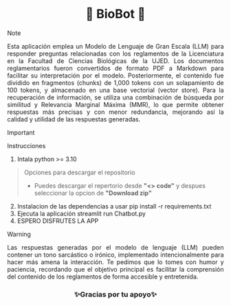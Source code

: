 <h1 align='center'; font-size: 25px; color: white;'>🧬 BioBot 🤖</h1>

> [!NOTE]
> <div align="justify"> Esta aplicación emplea un Modelo de Lenguaje de Gran Escala (LLM) para responder preguntas relacionadas con los reglamentos de la Licenciatura en la Facultad de Ciencias Biológicas de la UJED. Los documentos reglamentarios fueron convertidos de formato PDF a Markdown para facilitar su interpretación por el modelo. Posteriormente, el contenido fue dividido en fragmentos (chunks) de 1,000 tokens con un solapamiento de 100 tokens, y almacenado en una base vectorial (vector store). Para la recuperación de información, se utiliza una combinación de búsqueda por similitud y Relevancia Marginal Máxima (MMR), lo que permite obtener respuestas más precisas y con menor redundancia, mejorando así la calidad y utilidad de las respuestas generadas.</div>  

> [!IMPORTANT]
> Instrucciones
> 
> 1. Intala python >= 3.10
> > Opciones para descargar el repositorio   
> > * Puedes descargar el repertorio desde **"<> code"** y despues seleccionar la opcion de **"Download zip"** 
> 2. Instalacion de las dependencias a usar pip install -r requirements.txt
> 3. Ejecuta la aplicación streamlit run Chatbot.py
> 4. ESPERO DISFRUTES LA APP

> [!WARNING]
> <div align="justify">Las respuestas generadas por el modelo de lenguaje (LLM) pueden contener un tono sarcástico o irónico, implementado intencionalmente para hacer más amena la interacción. Te pedimos que lo tomes con humor y paciencia, recordando que el objetivo principal es facilitar la comprensión del contenido de los reglamentos de forma accesible y entretenida.</div>

<h3 align='center'; font-size: 25px; color: white;'>✨Gracias por tu apoyo✨</h1>
